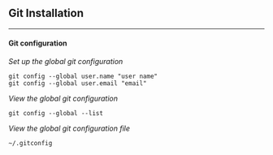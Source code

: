 ## Git Installation
---

#### Git configuration
_Set up the global git configuration_
```
git config --global user.name "user name"
git config --global user.email "email"
```
_View the global git configuration_
```
git config --global --list
```
_View the global git configuration file_
```
~/.gitconfig
```
